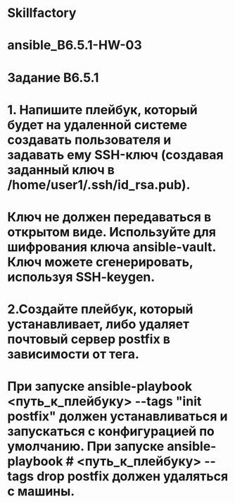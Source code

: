 # Skillfactory
# ansible_B6.5.1-HW-03
# Задание B6.5.1
# 1. Напишите плейбук, который будет на удаленной системе создавать пользователя и задавать ему SSH-ключ (создавая заданный ключ в /home/user1/.ssh/id_rsa.pub). 
# Ключ не должен передаваться в открытом виде. Используйте для шифрования ключа ansible-vault. Ключ можете сгенерировать, используя SSH-keygen.
# 2.Создайте плейбук, который устанавливает, либо удаляет почтовый сервер postfix в зависимости от тега.
# При запуске ansible-playbook <путь_к_плейбуку> --tags "init postfix" должен устанавливаться и запускаться с конфигурацией по умолчанию. При запуске ansible-playbook # <путь_к_плейбуку> --tags drop postfix должен удаляться с машины.